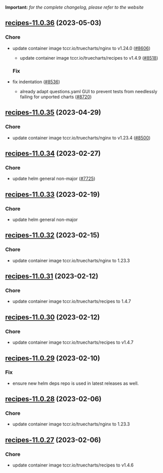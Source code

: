 **Important:**
*for the complete changelog, please refer to the website*




## [recipes-11.0.36](https://github.com/truecharts/charts/compare/recipes-11.0.35...recipes-11.0.36) (2023-05-03)

### Chore

- update container image tccr.io/truecharts/nginx to v1.24.0 ([#8606](https://github.com/truecharts/charts/issues/8606))
  - update container image tccr.io/truecharts/recipes to v1.4.9 ([#8518](https://github.com/truecharts/charts/issues/8518))
  
  ### Fix

- fix indentation ([#8536](https://github.com/truecharts/charts/issues/8536))
  - already adapt questions.yaml GUI to prevent tests from needlessly failing for unported charts ([#8720](https://github.com/truecharts/charts/issues/8720))
  
  


## [recipes-11.0.35](https://github.com/truecharts/charts/compare/recipes-11.0.34...recipes-11.0.35) (2023-04-29)

### Chore

- update container image tccr.io/truecharts/nginx to v1.23.4 ([#8500](https://github.com/truecharts/charts/issues/8500))
  
  


## [recipes-11.0.34](https://github.com/truecharts/charts/compare/recipes-11.0.33...recipes-11.0.34) (2023-02-27)

### Chore

- update helm general non-major ([#7725](https://github.com/truecharts/charts/issues/7725))
  
  


## [recipes-11.0.33](https://github.com/truecharts/charts/compare/recipes-11.0.32...recipes-11.0.33) (2023-02-19)

### Chore

- update helm general non-major
  
  


## [recipes-11.0.32](https://github.com/truecharts/charts/compare/recipes-11.0.31...recipes-11.0.32) (2023-02-15)

### Chore

- update container image tccr.io/truecharts/nginx to 1.23.3
  
  


## [recipes-11.0.31](https://github.com/truecharts/charts/compare/recipes-11.0.30...recipes-11.0.31) (2023-02-12)

### Chore

- update container image tccr.io/truecharts/recipes to 1.4.7
  
  


## [recipes-11.0.30](https://github.com/truecharts/charts/compare/recipes-11.0.29...recipes-11.0.30) (2023-02-12)

### Chore

- update container image tccr.io/truecharts/recipes to v1.4.7
  
  


## [recipes-11.0.29](https://github.com/truecharts/charts/compare/recipes-11.0.28...recipes-11.0.29) (2023-02-10)

### Fix

- ensure new helm deps repo is used in latest releases as well.
  
  


## [recipes-11.0.28](https://github.com/truecharts/charts/compare/recipes-11.0.27...recipes-11.0.28) (2023-02-06)

### Chore

- update container image tccr.io/truecharts/nginx to 1.23.3
  
  


## [recipes-11.0.27](https://github.com/truecharts/charts/compare/recipes-11.0.26...recipes-11.0.27) (2023-02-06)

### Chore

- update container image tccr.io/truecharts/recipes to v1.4.6
  
